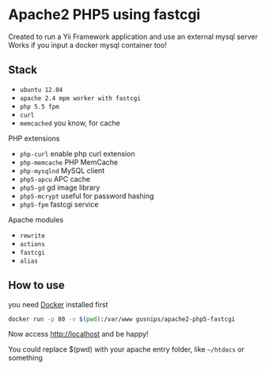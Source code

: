 # Apache2 PHP5 using fastcgi

Created to run a Yii Framework application and use an external mysql server  
Works if you input a docker mysql container too!

## Stack

+ `ubuntu 12.04`
+ `apache 2.4 mpm worker with fastcgi`
+ `php 5.5 fpm`
+ `curl`
+ `memcached` you know, for cache

PHP extensions

+ `php-curl` enable php curl extension
+ `php-memcache` PHP MemCache
+ `php-mysqlnd` MySQL client
+ `php5-apcu` APC cache
+ `php5-gd` gd image library
+ `php5-mcrypt` useful for password hashing
+ `php5-fpm` fastcgi service

Apache modules

+ `rewrite`
+ `actions`
+ `fastcgi`
+ `alias`

## How to use

you need [Docker](http://www.docker.com/) installed first

```sh
docker run -p 80 -v $(pwd):/var/www gusnips/apache2-php5-fastcgi
```

Now access [http://localhost](http://localhost) and be happy!  

You could replace $(pwd) with your apache entry folder, like `~/htdocs` or something  

